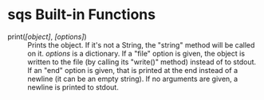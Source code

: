 sqs Built-in Functions
=====

<dl>

<dt> print(<i>[object]</i>, <i>[options]</i>) </dt>
<dd> Prints the object.  If it's not a String, the "string" method will be called on it.  <i>options</i> is a dictionary.  If a "file" option is given, the object is written to the file (by calling its "write()" method) instead of to stdout.  If an "end" option is given, that is printed at the end instead of a newline (it can be an empty string).  If no arguments are given, a newline is printed to stdout. </dd>

</dl>


